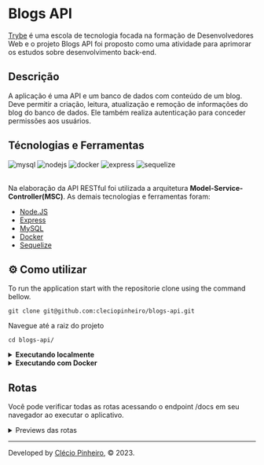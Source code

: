 # Blogs API

[Trybe](https://www.betrybe.com/) é uma escola de tecnologia focada na formação de Desenvolvedores Web e o projeto Blogs API foi proposto como uma atividade para aprimorar os estudos sobre desenvolvimento back-end.
## Descrição

A aplicação é uma API e um banco de dados com conteúdo de um blog. Deve permitir a criação, leitura, atualização e remoção de informações do blog do banco de dados. Ele também realiza autenticação para conceder permissões aos usuários.

## Técnologias e Ferramentas
<div>
    <img src="https://img.shields.io/badge/MySQL-005C84?style=for-the-badge&logo=mysql&logoColor=white" alt="mysql"/>
    <img src="https://img.shields.io/badge/Node.js-339933?style=for-the-badge&logo=nodedotjs&logoColor=white" alt="nodejs"/>
    <img src="https://img.shields.io/badge/Docker-2CA5E0?style=for-the-badge&logo=docker&logoColor=white" alt="docker"/>
    <img src="https://img.shields.io/badge/Express.js-000000?style=for-the-badge&logo=express&logoColor=white" alt="express"/>
    <img src="https://img.shields.io/badge/Sequelize-52B0E7?style=for-the-badge&logo=Sequelize&logoColor=white" alt="sequelize"/>
</div>

<br>

Na elaboração da API RESTful foi utilizada a arquitetura **Model-Service-Controller(MSC)**. As demais tecnologias e ferramentas foram:

- [Node.JS](https://nodejs.org/en/)
- [Express](https://expressjs.com/pt-br/)
- [MySQL](https://www.mysql.com/)
- [Docker](https://www.docker.com/)
- [Sequelize](https://sequelize.org/)

## ⚙️ Como utilizar

To run the application start with the repositorie clone using the command bellow.

    git clone git@github.com:cleciopinheiro/blogs-api.git
    
Navegue até a raiz do projeto

    cd blogs-api/
    
<details>
   <summary><strong>Executando localmente</strong></summary> 
  </br>
  <strong>Obs:</strong> Para executar a aplicação desta forma você deve ter o [Node](https://nodejs.org/en/) instalado em sua máquina.
  </br>
  </br>
  

Na raiz do projeto execute o comando abaixo para instalar as dependências.
  
    npm install
  
Faça login no banco de dados usando suas credenciais.
 
    mysql -u <your-username> -p
  
Execute os comandos para criar o banco de dados **BlogsApi**
  
    npm prestart
    
Inicie a aplicação com <strong>nodemon</strong> usando o comando abaixo.
  
    npm debug
  
</details>

<details>
   <summary><strong>Executando com Docker</strong></summary> 
  </br>
  
  <strong>Obs:</strong> Para rodar a aplicação desta forma você deve ter o [Docker](https://www.docker.com/) instalado em sua máquina.
  
  </br>
  
  Na raiz do projeto, faça upload dos contêineres <strong>blogs_api</strong> e <strong>blogs_api_db</strong> usando docker-compose.

    docker-compose up -d
    
  Abra o terminal de contêiner <strong>blogs_api</strong>.

    docker exec -it blogs_api bash

  Uma vez no terminal de contêiner, execute o comando abaixo para instalar as dependências.
    
    npm install
    
  Para conectar-se ao banco de dados, abra o terminal de contêiner <strong>blogs_api_db</strong>.
  
    docker exec -it blogs_api_db bash
    
  Faça login no banco de dados usando as credenciais descritas em <strong>docker-compose.yaml</strong>.
  
    mysql -r root -p

  Para criar o banco de dados, execute o comando abaixo no terminal de contêiner <strong>blogs_api</strong>.
  
    npm prestart
    
  Para iniciar o servidor com <strong>nodemon</strong> use o comando abaixo no terminal do container <strong>blogs_api</strong>.

    
    npm run debug
    
</details>

## Rotas

 Você pode verificar todas as rotas acessando o endpoint /docs em seu navegador ao executar o aplicativo.

<details>
    <summary>Previews das rotas</summary>
    

![Captura de tela de 2023-01-03 12-17-30](https://user-images.githubusercontent.com/98956659/210414272-be24136f-e2e9-4b72-8c83-f1c98ba4bc84.png)
![Captura de tela de 2023-01-03 12-17-42](https://user-images.githubusercontent.com/98956659/210414520-2b59fb45-9162-4164-81c0-44f2369ea48f.png)

    
</details>
    
---
 
Developed by [Clécio Pinheiro](https://www.linkedin.com/in/cleciopinheirodev), © 2023.

